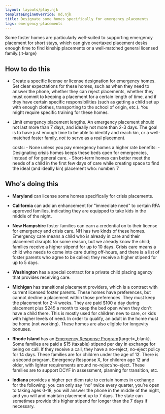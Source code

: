 ```yaml
---
layout: layouts/play.njk
templateEngineOverride: md,njk
title: Designate some homes specifically for emergency placements
tags: emergency-placements
---
```

Some foster homes are particularly well-suited to supporting emergency placement for short stays, which can give overtaxed placement desks enough time to find kinship placements or a well-matched general licensed family.{.t-large}

## How to do this

* Create a specific license or license designation for emergency homes. Set clear expectations for these homes, such as when they need to answer the phone, whether they can reject placements, whether they must commit to keeping a placement for a certain length of time, and if they have certain specific responsibilities (such as getting a child set up with enough clothes, transporting to the school of origin, etc.). You might require specific training for these homes.

* Limit emergency placement lengths. An emergency placement should not last more than 7 days, and ideally not more than 2-3 days. The goal is to have just enough time to be able to identify and reach kin, or a well-matched foster family, _not_ to serve as a real placement.

    costs:
      - None unless you pay emergency homes a higher rate
    benefits:
      - Designating crisis homes keeps these beds open for emergencies, instead of for general care.
      - Short-term homes can better meet the needs of a child in the first few days of care while creating space to find the ideal (and ideally kin) placement
    who:
      number: 7

## Who's doing this

* **Maryland** can license some homes specifically for crisis placements.

* **California** can add an enhancement for "immediate need" to certain RFA approved families, indicating they are equipped to take kids in the middle of the night.

* **New Hampshire** foster families can earn a credential on to their license for emergency and crisis care. NH has two kinds of these homes. Emergency care means a child who is already in care and their placement disrupts for some reason, but we already know the child; families receive a higher stipend for up to 10 days. Crisis care means a child who needs to come into care during off-hours, and there is a list of foster parents who agree to be called; they receive a higher stipend for up to 5 days.

* **Washington** has a special contract for a private child placing agency that provides receiving care.

* **Michigan** has transitional placement providers, which is a contract with current licensed foster parents. These homes have preferences, but cannot decline a placement within those preferences. They must keep the placement for 2-4 weeks. They are paid $100 a day during placement plus $245 a month to keep the bed open when they don't have a child there. This is mostly used for children new to care, or kids with higher levels of need. In order to qualify, an adult in the home must be home (not working). These homes are also eligible for longevity bonuses.

* **Rhode Island** has an [Emergency Response Program](/static/assets/RI-ERP.pdf){target=_blank}. Some families are paid a $15 (taxable) stipend per day in exchange for being on call. If they receive a call, they have a no-reject, no-eject policy for 14 days. These families are for children under the age of 12. There is a second program, Emergency Response X, for children age 12 and older, with lighter requirements around no-reject/no-eject. These families are to support DCYF in assessment, planning for transition, etc.

* **Indiana** provides a higher per diem rate to certain homes in exchange for the following: you can only say “no” twice every quarter, you’re open to taking ages 0-18, you will answer the phone in the middle of the night, and you will and maintain placement up to 7 days. The state can sometimes provide this higher stipend for longer than the 7 days if necessary.